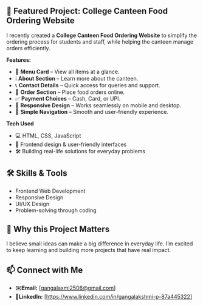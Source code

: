 ## 🚀 Featured Project: College Canteen Food Ordering Website

I recently created a **College Canteen Food Ordering Website** to simplify the ordering process for students and staff, while helping the canteen manage orders efficiently.

**Features:**

- 📖 **Menu Card** – View all items at a glance.
- ℹ️ **About Section** – Learn more about the canteen.
- 📞 **Contact Details** – Quick access for queries and support.
- 🛒 **Order Section** – Place food orders online.
- ✅ **Payment Choices** – Cash, Card, or UPI.
- 📱 **Responsive Design** – Works seamlessly on mobile and desktop.
- 🎯 **Simple Navigation** – Smooth and user-friendly experience.

**Tech Used**

- 💻 HTML, CSS, JavaScript
- 🎨 Frontend design & user-friendly interfaces
- 🛠 Building real-life solutions for everyday problems

## 🛠 Skills & Tools

- Frontend Web Development
- Responsive Design
- UI/UX Design
- Problem-solving through coding

## 🌱 Why this Project Matters

I believe small ideas can make a big difference in everyday life. I’m excited to keep learning and building more projects that have real impact.


## 📫 Connect with Me

- **✉️Email:** [gangalaxmi2506@gmail.com]  
- **🔗LinkedIn:** [https://www.linkedin.com/in/gangalakshmi-p-87a445322]
